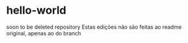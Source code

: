 # hello-world
soon to be deleted repository
Estas edições não são feitas ao readme original, apenas ao do branch
